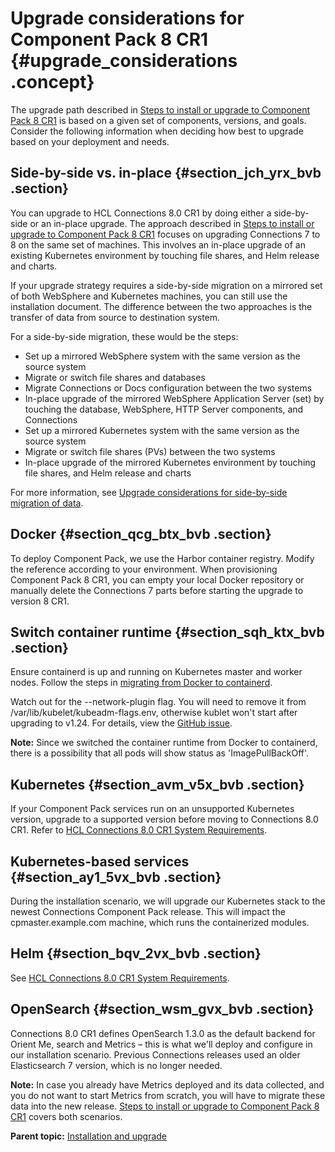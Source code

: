 # Upgrade considerations for Component Pack 8 CR1 {#upgrade_considerations .concept}

The upgrade path described in [Steps to install or upgrade to Component Pack 8 CR1](cp_install_services_tasks.md) is based on a given set of components, versions, and goals. Consider the following information when deciding how best to upgrade based on your deployment and needs.

## Side-by-side vs. in-place {#section_jch_yrx_bvb .section}

You can upgrade to HCL Connections 8.0 CR1 by doing either a side-by-side or an in-place upgrade. The approach described in [Steps to install or upgrade to Component Pack 8 CR1](cp_install_services_tasks.md) focuses on upgrading Connections 7 to 8 on the same set of machines. This involves an in-place upgrade of an existing Kubernetes environment by touching file shares, and Helm release and charts.

If your upgrade strategy requires a side-by-side migration on a mirrored set of both WebSphere and Kubernetes machines, you can still use the installation document. The difference between the two approaches is the transfer of data from source to destination system.

For a side-by-side migration, these would be the steps:

-   Set up a mirrored WebSphere system with the same version as the source system
-   Migrate or switch file shares and databases
-   Migrate Connections or Docs configuration between the two systems
-   In-place upgrade of the mirrored WebSphere Application Server \(set\) by touching the database, WebSphere, HTTP Server components, and Connections
-   Set up a mirrored Kubernetes system with the same version as the source system
-   Migrate or switch file shares \(PVs\) between the two systems
-   In-place upgrade of the mirrored Kubernetes environment by touching file shares, and Helm release and charts

For more information, see [Upgrade considerations for side-by-side migration of data](cp_upgrade_considerations_for_side_by_side_migration.md).

## Docker {#section_qcg_btx_bvb .section}

To deploy Component Pack, we use the Harbor container registry. Modify the reference according to your environment. When provisioning Component Pack 8 CR1, you can empty your local Docker repository or manually delete the Connections 7 parts before starting the upgrade to version 8 CR1.

## Switch container runtime {#section_sqh_ktx_bvb .section}

Ensure containerd is up and running on Kubernetes master and worker nodes. Follow the steps in [migrating from Docker to containerd](https://kubernetes.io/docs/tasks/administer-cluster/migrating-from-dockershim/change-runtime-containerd/).

Watch out for the --network-plugin flag. You will need to remove it from /var/lib/kubelet/kubeadm-flags.env, otherwise kublet won't start after upgrading to v1.24. For details, view the [GitHub issue](https://github.com/kubernetes/website/issues/33640).

**Note:** Since we switched the container runtime from Docker to containerd, there is a possibility that all pods will show status as 'ImagePullBackOff'.

## Kubernetes {#section_avm_v5x_bvb .section}

If your Component Pack services run on an unsupported Kubernetes version, upgrade to a supported version before moving to Connections 8.0 CR1. Refer to [HCL Connections 8.0 CR1 System Requirements](https://support.hcltechsw.com/csm?id=kb_article&sysparm_article=KB0073654).

## Kubernetes-based services {#section_ay1_5vx_bvb .section}

During the installation scenario, we will upgrade our Kubernetes stack to the newest Connections Component Pack release. This will impact the cpmaster.example.com machine, which runs the containerized modules.

## Helm {#section_bqv_2vx_bvb .section}

See [HCL Connections 8.0 CR1 System Requirements](https://support.hcltechsw.com/csm?id=kb_article&sysparm_article=KB0073654).

## OpenSearch {#section_wsm_gvx_bvb .section}

Connections 8.0 CR1 defines OpenSearch 1.3.0 as the default backend for Orient Me, search and Metrics – this is what we'll deploy and configure in our installation scenario. Previous Connections releases used an older Elasticsearch 7 version, which is no longer needed.

**Note:** In case you already have Metrics deployed and its data collected, and you do not want to start Metrics from scratch, you will have to migrate these data into the new release. [Steps to install or upgrade to Component Pack 8 CR1](cp_install_services_tasks.md) covers both scenarios.

**Parent topic:** [Installation and upgrade](../install/cp_install_upgrade_container.md)

